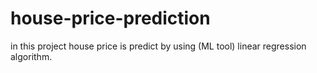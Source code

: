 # house-price-prediction
in this project house price is predict by using (ML tool) linear regression algorithm.
